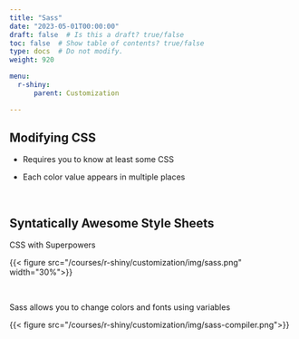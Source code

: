 ```yaml
---
title: "Sass"
date: "2023-05-01T00:00:00"
draft: false  # Is this a draft? true/false
toc: false  # Show table of contents? true/false
type: docs  # Do not modify.
weight: 920

menu:
  r-shiny:
      parent: Customization

---
```


## Modifying CSS

- Requires you to know at least some CSS

- Each color value appears in multiple places

<br>

## Syntatically Awesome Style Sheets

CSS with Superpowers

{{< figure src="/courses/r-shiny/customization/img/sass.png" width="30%">}}

<br>

Sass allows you to change colors and fonts using variables

{{< figure src="/courses/r-shiny/customization/img/sass-compiler.png">}}
